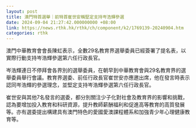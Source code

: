 ```yaml
---
layout: post
title: 澳門特首選舉｜前特首崔世安稱堅定支持岑浩輝參選
date: 2024-09-04 21:27:42.000000000 +08:00
link: https://news.rthk.hk/rthk/ch/component/k2/1769139-20240904.htm
categories: rthk
---
```


澳門中華教育會會長陳虹表示，全數29名教育界選舉委員已經簽署了提名表，以實際行動支持岑浩輝參選第六任行政長官。

岑浩輝連日不停拜會各界別的選舉委員，在朝早到中華教育會與29名教育界的選舉委員舉行會議。教育界選委、前任行政長官崔世安亦應邀出席，他在發言時表示認同岑浩輝的參選理念，並堅定支持岑浩輝參選第六任行政長官。

崔世安與其他7名發言的選委，都分別關注少子化對社會及教育界的影響和挑戰，認為要增加投入教育和科研資源，提升教師薪酬福利和促進高等教育的高質發展等。亦有選委提出構建具有澳門特色的愛國愛澳課程體系和加強青少年心理健康教育等。
